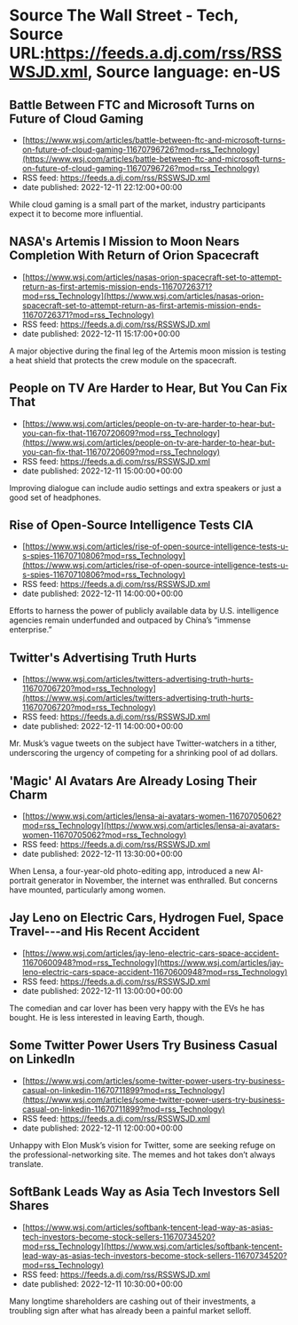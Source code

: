 # Source The Wall Street - Tech, Source URL:https://feeds.a.dj.com/rss/RSSWSJD.xml, Source language: en-US

## Battle Between FTC and Microsoft Turns on Future of Cloud Gaming
 - [https://www.wsj.com/articles/battle-between-ftc-and-microsoft-turns-on-future-of-cloud-gaming-11670796726?mod=rss_Technology](https://www.wsj.com/articles/battle-between-ftc-and-microsoft-turns-on-future-of-cloud-gaming-11670796726?mod=rss_Technology)
 - RSS feed: https://feeds.a.dj.com/rss/RSSWSJD.xml
 - date published: 2022-12-11 22:12:00+00:00

While cloud gaming is a small part of the market, industry participants expect it to become more influential.

## NASA's Artemis I Mission to Moon Nears Completion With Return of Orion Spacecraft
 - [https://www.wsj.com/articles/nasas-orion-spacecraft-set-to-attempt-return-as-first-artemis-mission-ends-11670726371?mod=rss_Technology](https://www.wsj.com/articles/nasas-orion-spacecraft-set-to-attempt-return-as-first-artemis-mission-ends-11670726371?mod=rss_Technology)
 - RSS feed: https://feeds.a.dj.com/rss/RSSWSJD.xml
 - date published: 2022-12-11 15:17:00+00:00

A major objective during the final leg of the Artemis moon mission is testing a heat shield that protects the crew module on the spacecraft.

## People on TV Are Harder to Hear, But You Can Fix That
 - [https://www.wsj.com/articles/people-on-tv-are-harder-to-hear-but-you-can-fix-that-11670720609?mod=rss_Technology](https://www.wsj.com/articles/people-on-tv-are-harder-to-hear-but-you-can-fix-that-11670720609?mod=rss_Technology)
 - RSS feed: https://feeds.a.dj.com/rss/RSSWSJD.xml
 - date published: 2022-12-11 15:00:00+00:00

Improving dialogue can include audio settings and extra speakers or just a good set of headphones.

## Rise of Open-Source Intelligence Tests CIA
 - [https://www.wsj.com/articles/rise-of-open-source-intelligence-tests-u-s-spies-11670710806?mod=rss_Technology](https://www.wsj.com/articles/rise-of-open-source-intelligence-tests-u-s-spies-11670710806?mod=rss_Technology)
 - RSS feed: https://feeds.a.dj.com/rss/RSSWSJD.xml
 - date published: 2022-12-11 14:00:00+00:00

Efforts to harness the power of publicly available data by U.S. intelligence agencies remain underfunded and outpaced by China’s “immense enterprise.”

## Twitter's Advertising Truth Hurts
 - [https://www.wsj.com/articles/twitters-advertising-truth-hurts-11670706720?mod=rss_Technology](https://www.wsj.com/articles/twitters-advertising-truth-hurts-11670706720?mod=rss_Technology)
 - RSS feed: https://feeds.a.dj.com/rss/RSSWSJD.xml
 - date published: 2022-12-11 14:00:00+00:00

Mr. Musk’s vague tweets on the subject have Twitter-watchers in a tither, underscoring the urgency of competing for a shrinking pool of ad dollars.

## 'Magic' AI Avatars Are Already Losing Their Charm
 - [https://www.wsj.com/articles/lensa-ai-avatars-women-11670705062?mod=rss_Technology](https://www.wsj.com/articles/lensa-ai-avatars-women-11670705062?mod=rss_Technology)
 - RSS feed: https://feeds.a.dj.com/rss/RSSWSJD.xml
 - date published: 2022-12-11 13:30:00+00:00

When Lensa, a four-year-old photo-editing app, introduced a new AI-portrait generator in November, the internet was enthralled. But concerns have mounted, particularly among women.

## Jay Leno on Electric Cars, Hydrogen Fuel, Space Travel---and His Recent Accident
 - [https://www.wsj.com/articles/jay-leno-electric-cars-space-accident-11670600948?mod=rss_Technology](https://www.wsj.com/articles/jay-leno-electric-cars-space-accident-11670600948?mod=rss_Technology)
 - RSS feed: https://feeds.a.dj.com/rss/RSSWSJD.xml
 - date published: 2022-12-11 13:00:00+00:00

The comedian and car lover has been very happy with the EVs he has bought. He is less interested in leaving Earth, though.

## Some Twitter Power Users Try Business Casual on LinkedIn
 - [https://www.wsj.com/articles/some-twitter-power-users-try-business-casual-on-linkedin-11670711899?mod=rss_Technology](https://www.wsj.com/articles/some-twitter-power-users-try-business-casual-on-linkedin-11670711899?mod=rss_Technology)
 - RSS feed: https://feeds.a.dj.com/rss/RSSWSJD.xml
 - date published: 2022-12-11 12:00:00+00:00

Unhappy with Elon Musk’s vision for Twitter, some are seeking refuge on the professional-networking site. The memes and hot takes don’t always translate.

## SoftBank Leads Way as Asia Tech Investors Sell Shares
 - [https://www.wsj.com/articles/softbank-tencent-lead-way-as-asias-tech-investors-become-stock-sellers-11670734520?mod=rss_Technology](https://www.wsj.com/articles/softbank-tencent-lead-way-as-asias-tech-investors-become-stock-sellers-11670734520?mod=rss_Technology)
 - RSS feed: https://feeds.a.dj.com/rss/RSSWSJD.xml
 - date published: 2022-12-11 10:30:00+00:00

Many longtime shareholders are cashing out of their investments, a troubling sign after what has already been a painful market selloff.
